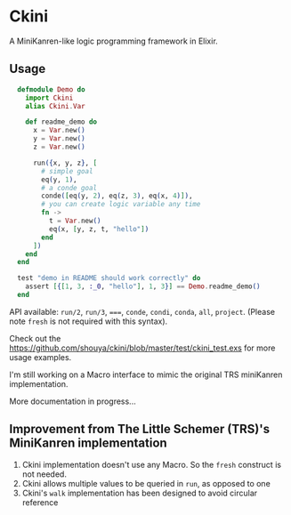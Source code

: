 # Ckini

A MiniKanren-like logic programming framework in Elixir.

## Usage

``` elixir
  defmodule Demo do
    import Ckini
    alias Ckini.Var

    def readme_demo do
      x = Var.new()
      y = Var.new()
      z = Var.new()

      run({x, y, z}, [
        # simple goal
        eq(y, 1),
        # a conde goal
        conde([eq(y, 2), eq(z, 3), eq(x, 4)]),
        # you can create logic variable any time
        fn ->
          t = Var.new()
          eq(x, [y, z, t, "hello"])
        end
      ])
    end
  end

  test "demo in README should work correctly" do
    assert [{[1, 3, :_0, "hello"], 1, 3}] == Demo.readme_demo()
  end
```


API available: `run/2`, `run/3`, `===`, `conde`, `condi`, `conda`, `all`, `project`. (Please note `fresh` is not required with this syntax).

Check out the https://github.com/shouya/ckini/blob/master/test/ckini_test.exs for more usage examples.

I'm still working on a Macro interface to mimic the original TRS miniKanren implementation.

More documentation in progress...

## Improvement from The Little Schemer (TRS)'s MiniKanren implementation

1. Ckini implementation doesn't use any Macro. So the `fresh` construct is not needed.
2. Ckini allows multiple values to be queried in `run`, as opposed to one
3. Ckini's `walk` implementation has been designed to avoid circular reference
